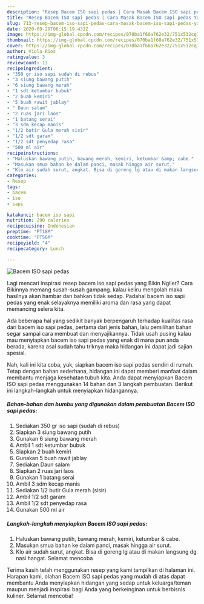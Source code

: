 ```yaml
---
description: "Resep Bacem ISO sapi pedas | Cara Masak Bacem ISO sapi pedas Yang Enak Banget"
title: "Resep Bacem ISO sapi pedas | Cara Masak Bacem ISO sapi pedas Yang Enak Banget"
slug: 713-resep-bacem-iso-sapi-pedas-cara-masak-bacem-iso-sapi-pedas-yang-enak-banget
date: 2020-09-29T08:15:19.432Z
image: https://img-global.cpcdn.com/recipes/070ba1f60a762e32/751x532cq70/bacem-iso-sapi-pedas-foto-resep-utama.jpg
thumbnail: https://img-global.cpcdn.com/recipes/070ba1f60a762e32/751x532cq70/bacem-iso-sapi-pedas-foto-resep-utama.jpg
cover: https://img-global.cpcdn.com/recipes/070ba1f60a762e32/751x532cq70/bacem-iso-sapi-pedas-foto-resep-utama.jpg
author: Viola Rios
ratingvalue: 3
reviewcount: 13
recipeingredient:
- "350 gr iso sapi sudah di rebus"
- "3 siung bawang putih"
- "6 siung bawang merah"
- "1 sdt ketumbar bubuk"
- "2 buah kemiri"
- "5 buah rawit jablay"
- " Daun salam"
- "2 ruas jari laos"
- "1 batang serai"
- "3 sdm kecap manis"
- "1/2 butir Gula merah sisir"
- "1/2 sdt garam"
- "1/2 sdt penyedap rasa"
- "500 ml air"
recipeinstructions:
- "Haluskan bawang putih, bawang merah, kemiri, ketumbar &amp; cabe."
- "Masukan smua bahan ke dalam panci, masak hingga air surut."
- "Klo air sudah surut, angkat. Bisa di goreng lg atau di makan langsung dg nasi hangat. Selamat mencoba"
categories:
- Resep
tags:
- bacem
- iso
- sapi

katakunci: bacem iso sapi 
nutrition: 290 calories
recipecuisine: Indonesian
preptime: "PT18M"
cooktime: "PT56M"
recipeyield: "4"
recipecategory: Lunch

---
```



![Bacem ISO sapi pedas](https://img-global.cpcdn.com/recipes/070ba1f60a762e32/751x532cq70/bacem-iso-sapi-pedas-foto-resep-utama.jpg)

Lagi mencari inspirasi resep bacem iso sapi pedas yang Bikin Ngiler? Cara Bikinnya memang susah-susah gampang. kalau keliru mengolah maka hasilnya akan hambar dan bahkan tidak sedap. Padahal bacem iso sapi pedas yang enak selayaknya memiliki aroma dan rasa yang dapat memancing selera kita.



Ada beberapa hal yang sedikit banyak berpengaruh terhadap kualitas rasa dari bacem iso sapi pedas, pertama dari jenis bahan, lalu pemilihan bahan segar sampai cara membuat dan menyajikannya. Tidak usah pusing kalau mau menyiapkan bacem iso sapi pedas yang enak di mana pun anda berada, karena asal sudah tahu triknya maka hidangan ini dapat jadi sajian spesial.


Nah, kali ini kita coba, yuk, siapkan bacem iso sapi pedas sendiri di rumah. Tetap dengan bahan sederhana, hidangan ini dapat memberi manfaat dalam membantu menjaga kesehatan tubuh kita. Anda dapat menyiapkan Bacem ISO sapi pedas menggunakan 14 bahan dan 3 langkah pembuatan. Berikut ini langkah-langkah untuk menyiapkan hidangannya.

<!--inarticleads1-->

##### Bahan-bahan dan bumbu yang digunakan dalam pembuatan Bacem ISO sapi pedas:

1. Sediakan 350 gr iso sapi (sudah di rebus)
1. Siapkan 3 siung bawang putih
1. Gunakan 6 siung bawang merah
1. Ambil 1 sdt ketumbar bubuk
1. Siapkan 2 buah kemiri
1. Gunakan 5 buah rawit jablay
1. Sediakan  Daun salam
1. Siapkan 2 ruas jari laos
1. Gunakan 1 batang serai
1. Ambil 3 sdm kecap manis
1. Sediakan 1/2 butir Gula merah (sisir)
1. Ambil 1/2 sdt garam
1. Ambil 1/2 sdt penyedap rasa
1. Gunakan 500 ml air




<!--inarticleads2-->

##### Langkah-langkah menyiapkan Bacem ISO sapi pedas:

1. Haluskan bawang putih, bawang merah, kemiri, ketumbar &amp; cabe.
1. Masukan smua bahan ke dalam panci, masak hingga air surut.
1. Klo air sudah surut, angkat. Bisa di goreng lg atau di makan langsung dg nasi hangat. Selamat mencoba




Terima kasih telah menggunakan resep yang kami tampilkan di halaman ini. Harapan kami, olahan Bacem ISO sapi pedas yang mudah di atas dapat membantu Anda menyiapkan hidangan yang sedap untuk keluarga/teman maupun menjadi inspirasi bagi Anda yang berkeinginan untuk berbisnis kuliner. Selamat mencoba!
